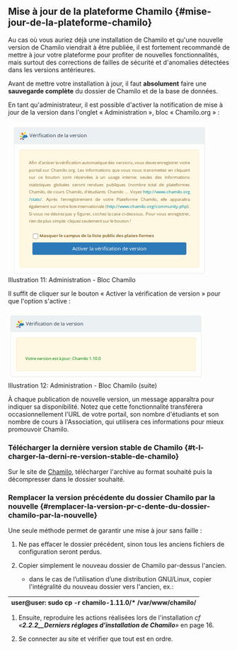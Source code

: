 ## Mise à jour de la plateforme Chamilo {#mise-jour-de-la-plateforme-chamilo}

Au cas où vous auriez déjà une installation de Chamilo et qu&#039;une nouvelle version de Chamilo viendrait à être publiée, il est fortement recommandé de mettre à jour votre plateforme pour profiter de nouvelles fonctionnalités, mais surtout des corrections de failles de sécurité et d&#039;anomalies détectées dans les versions antérieures.

Avant de mettre votre installation à jour, il faut **absolument** faire une **sauvegarde complète** du dossier de Chamilo et de la base de données.

En tant qu&#039;administrateur, il est possible d&#039;activer la notification de mise à jour de la version dans l&#039;onglet « Administration », bloc « Chamilo.org » :

![](../assets/parametreschamilo_org.png)Illustration 11: Administration - Bloc Chamilo

Il suffit de cliquer sur le bouton « Activer la vérification de version » pour que l&#039;option s&#039;active :

![](../assets/graficos3.png)Illustration 12: Administration - Bloc Chamilo (suite)

À chaque publication de nouvelle version, un message apparaîtra pour indiquer sa disponibilité. Notez que cette fonctionnalité transférera occasionnellement l&#039;URL de votre portail, son nombre d&#039;étudiants et son nombre de cours à l&#039;Association, qui utilisera ces informations pour mieux promouvoir Chamilo.

### Télécharger la dernière version stable de Chamilo {#t-l-charger-la-derni-re-version-stable-de-chamilo}

Sur le site de [Chamilo](https://chamilo.org/fr), télécharger l&#039;archive au format souhaité puis la décompresser dans le dossier souhaité.

### Remplacer la version précédente du dossier Chamilo par la nouvelle {#remplacer-la-version-pr-c-dente-du-dossier-chamilo-par-la-nouvelle}

Une seule méthode permet de garantir une mise à jour sans faille :

1.  Ne pas effacer le dossier précédent, sinon tous les anciens fichiers de configuration seront perdus.

2.  Copier simplement le nouveau dossier de Chamilo par-dessus l&#039;ancien.

    - dans le cas de l’utilisation d’une distribution GNU/Linux, copier l&#039;intégralité du nouveau dossier vers l&#039;ancien, ex.:

| user@user: sudo cp -r chamilo-1.11.0/* /var/www/chamilo/ |
| --- |

1.  Ensuite, reproduire les actions réalisées lors de l&#039;installation _cf «__2.2.2__Derniers réglages d&#039;installation de Chamilo__»_ en page 16.

2.  Se connecter au site et vérifier que tout est en ordre.